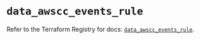 # `data_awscc_events_rule`

Refer to the Terraform Registry for docs: [`data_awscc_events_rule`](https://registry.terraform.io/providers/hashicorp/awscc/0.70.0/docs/data-sources/events_rule).

